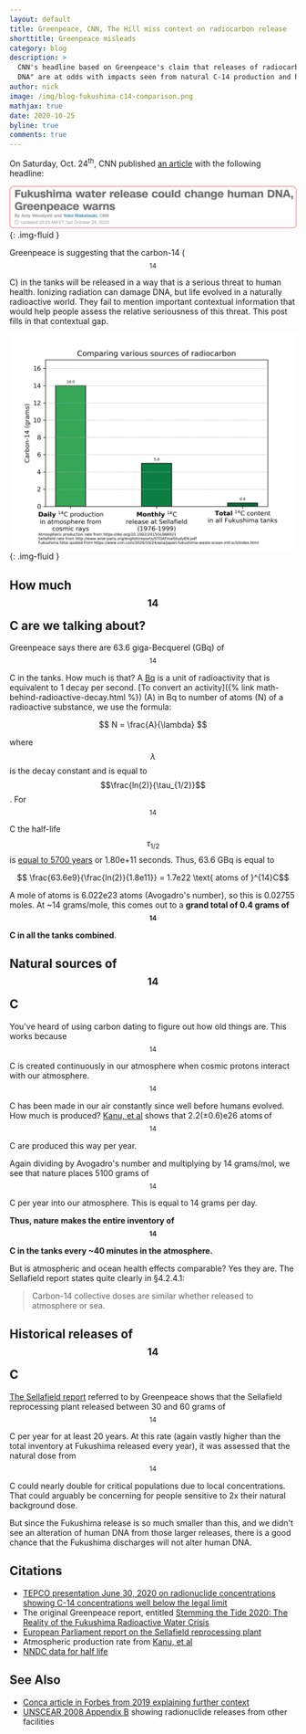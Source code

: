 ```yaml
---
layout: default
title: Greenpeace, CNN, The Hill miss context on radiocarbon release
shorttitle: Greenpeace misleads
category: blog
description: >
  CNN's headline based on Greenpeace's claim that releases of radiocarbon (C-14) could "Alter Human
  DNA" are at odds with impacts seen from natural C-14 production and historical releases
author: nick
image: /img/blog-fukushima-c14-comparison.png
mathjax: true
date: 2020-10-25
byline: true
comments: true
---
```


<div class="row">
<div class="col-md-8" markdown="1">

On Saturday, Oct. 24<sup>th</sup>, CNN published [an
article](https://www.cnn.com/2020/10/24/asia/japan-fukushima-waste-ocean-intl-scli/index.html)
with the following headline:

![Headline](/img/blog-greenpeace-dna-headline.png){: .img-fluid }

Greenpeace is suggesting that the carbon-14 ($$^{14}$$C) in the tanks will be released in
a way that is a serious threat to human health. Ionizing radiation can damage DNA, but
life evolved in a naturally radioactive world. They fail to mention important contextual
information that would help people assess the relative seriousness of this threat. This
post fills in that contextual gap.

![Plot](/img/blog-fukushima-c14-comparison.png){: .img-fluid }

## How much $$^{14}$$C are we talking about?

Greenpeace says there are 63.6 giga-Becquerel (GBq) of $$^{14}$$C in the tanks. How much
is that? A [Bq](https://en.wikipedia.org/wiki/Becquerel) is a unit of radioactivity that
is equivalent to 1 decay per second. [To convert an activity]({% link
math-behind-radioactive-decay.html %}) (A) in Bq to number of atoms (N) of a radioactive
substance, we use the formula:

$$ N = \frac{A}{\lambda} $$

where $$\lambda$$ is the decay constant and is equal to $$\frac{ln(2)}{\tau_{1/2}}$$. For
$$^{14}$$C the half-life $$\tau_{1/2}$$ is [equal to 5700
years](https://www.nndc.bnl.gov/nudat2/decaysearchdirect.jsp?nuc=14C&unc=nds) or
1.80e+11 seconds. Thus, 63.6 GBq is equal to

$$ \frac{63.6e9}{\frac{ln(2)}{1.8e11}} = 1.7e22 \text{ atoms of }^{14}C$$

A mole of atoms is 6.022e23 atoms (Avogadro's number), so this is 0.02755 moles.
At ~14 grams/mole, this comes out to a **grand total of 0.4 grams of $$^{14}$$C in all the tanks
combined**.

## Natural sources of $$^{14}$$C

You've heard of using carbon dating to figure out how old things are. This works
because $$^{14}$$C is created continuously in our atmosphere when cosmic protons interact with
our atmosphere. $$^{14}$$C has been made in our air constantly since well before humans evolved.
How much is produced? [Kanu, et al](https://doi.org/10.1002/2015GL066921) shows that
2.2(±0.6)e26 atoms of $$^{14}$$C are produced this way per year.

Again dividing by Avogadro's number and multiplying by 14 grams/mol, we see that nature
places 5100 grams of $$^{14}$$C per year into our atmosphere. This is equal to 14 grams per day.

**Thus, nature makes the entire inventory of $$^{14}$$C in the tanks every ~40 minutes
in the atmosphere.**

But is atmospheric and ocean health effects comparable? Yes they are. The Sellafield
report states quite clearly in §4.2.4.1:

> Carbon-14 collective doses are similar whether released to atmosphere or sea.

## Historical releases of $$^{14}$$C

[The Sellafield report](http://www.wise-paris.org/english/reports/STOAFinalStudyEN.pdf)
referred to by Greenpeace shows that the Sellafield reprocessing plant released between 30
and 60 grams of $$^{14}$$C per year for at least 20 years. At this rate (again vastly higher
than the total inventory at Fukushima released every year), it was assessed that the
natural dose from $$^{14}$$C could nearly double for critical populations due to local
concentrations. That could arguably be concerning for people sensitive to 2x their natural
background dose.

But since the Fukushima release is so much smaller than this, and we didn't see an
alteration of human DNA from those larger releases, there is a good chance that the
Fukushima discharges will not alter human DNA.

## Citations

- [TEPCO presentation June 30, 2020 on radionuclide
  concentrations showing C-14 concentrations well below the legal limit](https://www.tepco.co.jp/en/decommission/progress/watertreatment/images/tankarea_en.pdf)
- The original Greenpeace report, entitled [Stemming the Tide 2020: The Reality of the
  Fukushima Radioactive Water
  Crisis](https://storage.googleapis.com/planet4-japan-stateless/2020/10/5768c541-the-reality-of-the-fukushima-radioactive-water-crisis_en_summary.pdf)
- [European Parliament report on the Sellafield reprocessing plant](http://www.wise-paris.org/english/reports/STOAFinalStudyEN.pdf)
- Atmospheric production rate from [Kanu, et al](https://doi.org/10.1002/2015GL066921)
- [NNDC data for half life](https://www.nndc.bnl.gov/nudat2/decaysearchdirect.jsp?nuc=14C&unc=nds)

## See Also

- [Conca article in Forbes from 2019 explaining further context](https://www.forbes.com/sites/jamesconca/2019/09/12/its-really-ok-if-japan-dumps-radioactive-fukushima-water-into-the-ocean/#3636f309b298)
- [UNSCEAR 2008 Appendix
  B](https://www.unscear.org/docs/publications/2008/UNSCEAR_2008_Annex-B-CORR.pdf) showing
  radionuclide releases from other facilities

</div>
</div>
